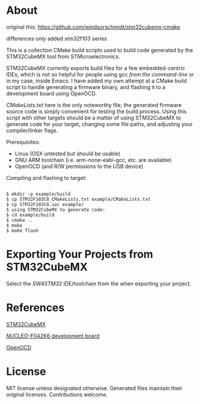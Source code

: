 # About

original this:
https://github.com/windsorschmidt/stm32cubemx-cmake

differences only added stm32f103 series

This is a collection CMake build scripts used to build code generated by the STM32CubeMX tool from STMicroelectronics.

STM32CubeMX currently exports build files for a few embedded-centric IDEs, which is not so helpful for people using gcc *from the command-line* or in my case, inside Emacs. I have added my own attempt at a CMake build script to handle generating a firmware binary, and flashing it to a development board using OpenOCD.

*CMakeLists.txt* here is the only noteworthy file; the generated firmware source code is simply convenient for testing the build process. Using this script with other targets should be a matter of using STM32CubeMX to generate code for your target, changing some file paths, and adjusting your compiler/linker flags.

Prerequisites:

- Linux (OSX untested but should be usable)
- GNU ARM toolchain (i.e. arm-none-eabi-gcc, etc. are available)
- OpenOCD (and R/W permissions to the USB device)

Compiling and flashing to target:

```

$ mkdir -p example/build
$ cp STM32F103C8_CMakeLists.txt example/CMakeLists.txt
$ cp STM32F103C8.ioc example/
$ using STM32CubeMX to generate code:
$ cd example/build
$ cmake ..
$ make
$ make flash
```

# Exporting Your Projects from STM32CubeMX

Select the *SW4STM32* IDE/toolchain from the when exporting your project.

# References

[STM32CubeMX](http://www.st.com/content/st_com/en/products/development-tools/software-development-tools/stm32-software-development-tools/stm32-configurators-and-code-generators/stm32cubemx.html)

[NUCLEO-F042K6 development board](http://www.st.com/content/st_com/en/products/evaluation-tools/product-evaluation-tools/mcu-eval-tools/stm32-mcu-eval-tools/stm32-mcu-nucleo/nucleo-f042k6.html)

[OpenOCD](http://openocd.org/)

# License

MIT license unless designated otherwise. Generated files maintain their original licenses. Contributions welcome.
